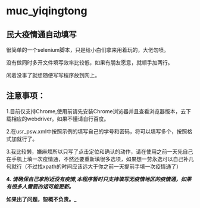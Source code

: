 # muc_yiqingtong
## 民大疫情通自动填写

很简单的一个selenium脚本，只是给小白们拿来用着玩的，大佬勿喷。

没有做同时多开文件填写效率比较低，如果有朋友愿意，就顺手加两行。

闲着没事了就想随便写写程序放到网上。
## 注意事项：

1.目前仅支持Chrome,使用前请先安装Chrome浏览器并且查看浏览器版本，去下载相应的webdriver。如果不懂请自行百度。

2.在usr_psw.xml中按照示例的填写自己的学号和密码，将可以填写多个，按照格式加就行了。

3.我比较懒，嫌麻烦所以只写了点击定位和确认的动作，请在使用之前一天先自己在手机上填一次疫情通，不然还要重新填很多选项，如果想一劳永逸可以自己补几句就行（不过找xpath的时间应该远大于你之前一天提前手填一次疫情通了）

**4. _请确保自己家附近没有疫情,本程序暂时只支持填写无疫情地区的疫情通，如果有很多人需要的话可能更新。_**

**如果出了问题，恕概不负责。_**
